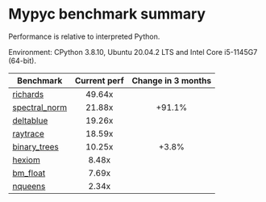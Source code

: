 # Mypyc benchmark summary

Performance is relative to interpreted Python.

Environment: CPython 3.8.10, Ubuntu 20.04.2 LTS and Intel Core i5-1145G7 (64-bit).

| Benchmark | Current perf | Change in 3 months |
| --- | :---: | :---: |
| [richards](benchmarks/richards.md) | 49.64x |  |
| [spectral_norm](benchmarks/spectral_norm.md) | 21.88x | +91.1% |
| [deltablue](benchmarks/deltablue.md) | 19.26x |  |
| [raytrace](benchmarks/raytrace.md) | 18.59x |  |
| [binary_trees](benchmarks/binary_trees.md) | 10.25x | +3.8% |
| [hexiom](benchmarks/hexiom.md) | 8.48x |  |
| [bm_float](benchmarks/bm_float.md) | 7.69x |  |
| [nqueens](benchmarks/nqueens.md) | 2.34x |  |
